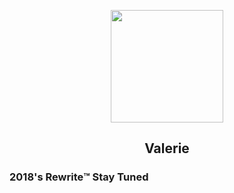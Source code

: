 <p align="center">
    <img src="https://i.imgur.com/HfZPLaa.png" width="180"/>
    <h2 align="center">Valerie</h2>
</p>

### 2018's Rewrite:tm: Stay Tuned
